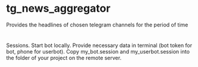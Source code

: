 # tg_news_aggregator
Provides the headlines of chosen telegram channels for the period of time

#
Sessions.
Start bot locally. Provide necessary data in terminal (bot token for bot, phone for userbot). Copy my_bot.session and my_userbot.session into the folder of your project on the remote server.